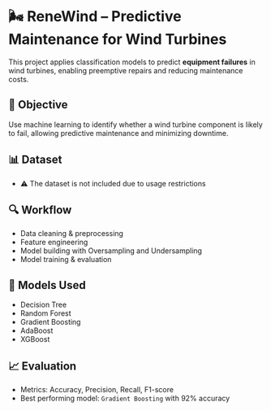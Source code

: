 # 🌬️ ReneWind – Predictive Maintenance for Wind Turbines

This project applies classification models to predict **equipment failures** in wind turbines, enabling preemptive repairs and reducing maintenance costs.

## 🧠 Objective
Use machine learning to identify whether a wind turbine component is likely to fail, allowing predictive maintenance and minimizing downtime.

## 📊 Dataset
- ⚠️ The dataset is not included due to usage restrictions

## 🔍 Workflow
- Data cleaning & preprocessing
- Feature engineering
- Model building with Oversampling and Undersampling
- Model training & evaluation

## 🧪 Models Used
- Decision Tree
- Random Forest
- Gradient Boosting
- AdaBoost
- XGBoost

## 📈 Evaluation
- Metrics: Accuracy, Precision, Recall, F1-score
- Best performing model: `Gradient Boosting` with 92% accuracy
